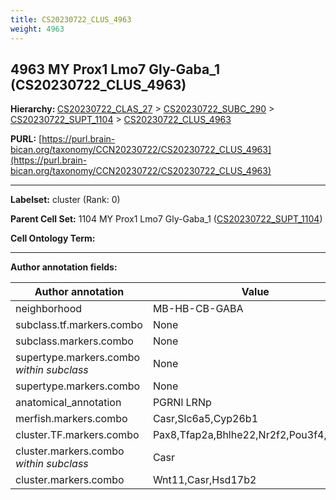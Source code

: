 ```yaml
---
title: CS20230722_CLUS_4963
weight: 4963
---
```

## 4963 MY Prox1 Lmo7 Gly-Gaba_1 (CS20230722_CLUS_4963)
<b>Hierarchy: </b>
[CS20230722_CLAS_27](../CS20230722_CLAS_27) >
[CS20230722_SUBC_290](../CS20230722_SUBC_290) >
[CS20230722_SUPT_1104](../CS20230722_SUPT_1104) >
[CS20230722_CLUS_4963](../CS20230722_CLUS_4963)

**PURL:** [https://purl.brain-bican.org/taxonomy/CCN20230722/CS20230722_CLUS_4963](https://purl.brain-bican.org/taxonomy/CCN20230722/CS20230722_CLUS_4963)

---


**Labelset:** cluster (Rank: 0)

**Parent Cell Set:** 1104 MY Prox1 Lmo7 Gly-Gaba_1 ([CS20230722_SUPT_1104](../CS20230722_SUPT_1104))



**Cell Ontology Term:** 

[MARKER GENES.]: #


---

[TRANSFERRED ANNOTATIONS.]: #


[AUTHOR ANNOTATION FIELDS.]: #


**Author annotation fields:**

| Author annotation | Value |
|-------------------|-------|
|neighborhood|MB-HB-CB-GABA|
|subclass.tf.markers.combo|None|
|subclass.markers.combo|None|
|supertype.markers.combo _within subclass_|None|
|supertype.markers.combo|None|
|anatomical_annotation|PGRNl LRNp|
|merfish.markers.combo|Casr,Slc6a5,Cyp26b1|
|cluster.TF.markers.combo|Pax8,Tfap2a,Bhlhe22,Nr2f2,Pou3f4,Hoxb3|
|cluster.markers.combo _within subclass_|Casr|
|cluster.markers.combo|Wnt11,Casr,Hsd17b2|
